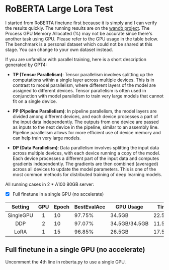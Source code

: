 # RoBERTA Large Lora Test

I started from RoBERTA finetune first because it is simply and I can verify the results quickly. The running results are on the [wandb project](https://wandb.ai/alpha_ai/lora_test_roberta/workspace?workspace=). The Process GPU Memory Allocated (%) may not be accurate since there's another task using GPU. Please refer to the GPU usage in the table below. The benchmark is a personal dataset which could not be shared at this stage. You can change to your own dataset instead.

If you are unfamiliar with parallel training, here is a short description generated by GPT4:
- **TP (Tensor Parallelism)**: Tensor parallelism involves splitting up the computations within a single layer across multiple devices. This is in contrast to model parallelism, where different layers of the model are assigned to different devices. Tensor parallelism is often used in conjunction with model parallelism to train very large models that cannot fit on a single device.

- **PP (Pipeline Parallelism)**: In pipeline parallelism, the model layers are divided among different devices, and each device processes a part of the input data independently. The outputs from one device are passed as inputs to the next device in the pipeline, similar to an assembly line. Pipeline parallelism allows for more efficient use of device memory and can help train very large models.

- **DP (Data Parallelism)**: Data parallelism involves splitting the input data across multiple devices, with each device running a copy of the model. Each device processes a different part of the input data and computes gradients independently. The gradients are then combined (averaged) across all devices to update the model parameters. This is one of the most common methods for distributed training of deep learning models.

All running cases in 2 * A100 80GB server:
- [x] Full finetune in a single GPU (no accelerate)

|  Setting  | GPU | Epoch | BestEvalAcc | GPU Usage     | Time    |
|:---------:|:---:|-------|-------------|---------------|---------|
| SingleGPU | 1   | 10    | 97.75%      | 34.5GB        | 22.5min |
| DDP       | 2   | 10    | 97.07%      | 34.5GB/34.5GB | 11.5min |
| LoRA      | 1   | 15    | 96.85%      | 26.5GB        | 17.5min |

## Full finetune in a single GPU (no accelerate)

Uncomment the 4th line in roberta.py to use a single GPU. 

